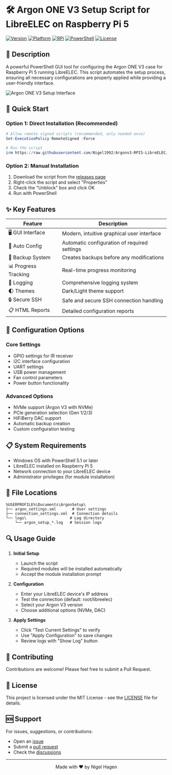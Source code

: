 # 🛠️ Argon ONE V3 Setup Script for LibreELEC on Raspberry Pi 5

[![Version](https://img.shields.io/badge/version-1.2.2-blue)](https://github.com/Nigel1992/Argonv3-RPI5-LibreELEC/releases)
[![Platform](https://img.shields.io/badge/platform-LibreELEC-green)](https://libreelec.tv/)
[![RPi](https://img.shields.io/badge/device-Raspberry%20Pi%205-red)](https://www.raspberrypi.com/)
[![PowerShell](https://img.shields.io/badge/powershell-%3E%3D5.1-blue)](https://github.com/PowerShell/PowerShell)
[![License](https://img.shields.io/badge/license-MIT-yellow)](LICENSE)

## 📝 Description

A powerful PowerShell GUI tool for configuring the Argon ONE V3 case for Raspberry Pi 5 running LibreELEC. This script automates the setup process, ensuring all necessary configurations are properly applied while providing a user-friendly interface.

![Argon ONE V3 Setup Interface](https://github.com/user-attachments/assets/62c1119e-e62d-4256-9d45-d1853e8d2d63)

## 🚀 Quick Start

### Option 1: Direct Installation (Recommended)
```powershell
# Allow remote signed scripts (recommended, only needed once)
Set-ExecutionPolicy RemoteSigned -Force

# Run the script
irm https://raw.githubusercontent.com/Nigel1992/Argonv3-RPI5-LibreELEC/main/argonv3.ps1 | iex
```

### Option 2: Manual Installation
1. Download the script from the [releases page](https://github.com/Nigel1992/Argonv3-RPI5-LibreELEC/releases)
2. Right-click the script and select "Properties"
3. Check the "Unblock" box and click OK
4. Run with PowerShell

## ✨ Key Features

| Feature | Description |
|---------|-------------|
| 🖥️ GUI Interface | Modern, intuitive graphical user interface |
| 🔄 Auto Config | Automatic configuration of required settings |
| 💾 Backup System | Creates backups before any modifications |
| 📊 Progress Tracking | Real-time progress monitoring |
| 📝 Logging | Comprehensive logging system |
| 🌓 Themes | Dark/Light theme support |
| 🔒 Secure SSH | Safe and secure SSH connection handling |
| 📋 HTML Reports | Detailed configuration reports |

## 🔧 Configuration Options

### Core Settings
- GPIO settings for IR receiver
- I2C interface configuration
- UART settings
- USB power management
- Fan control parameters
- Power button functionality

### Advanced Options
- NVMe support (Argon V3 with NVMe)
- PCIe generation selection (Gen 1/2/3)
- HiFiBerry DAC support
- Automatic backup creation
- Custom configuration testing

## 📋 System Requirements

- Windows OS with PowerShell 5.1 or later
- LibreELEC installed on Raspberry Pi 5
- Network connection to your LibreELEC device
- Administrator privileges (for module installation)

## 📁 File Locations

```plaintext
%USERPROFILE%\Documents\ArgonSetup\
├── argon_settings.xml       # User settings
├── connection_settings.xml  # Connection details
└── logs\                   # Log directory
    └── argon_setup_*.log   # Session logs
```

## 🔍 Usage Guide

1. **Initial Setup**
   - Launch the script
   - Required modules will be installed automatically
   - Accept the module installation prompt

2. **Configuration**
   - Enter your LibreELEC device's IP address
   - Test the connection (default: root/libreelec)
   - Select your Argon V3 version
   - Choose additional options (NVMe, DAC)

3. **Apply Settings**
   - Click "Test Current Settings" to verify
   - Use "Apply Configuration" to save changes
   - Review logs with "Show Log" button

## 🤝 Contributing

Contributions are welcome! Please feel free to submit a Pull Request.

## 📜 License

This project is licensed under the MIT License - see the [LICENSE](LICENSE) file for details.

## 🆘 Support

For issues, suggestions, or contributions:
- Open an [issue](https://github.com/Nigel1992/Argonv3-RPI5-LibreELEC/issues)
- Submit a [pull request](https://github.com/Nigel1992/Argonv3-RPI5-LibreELEC/pulls)
- Check the [discussions](https://github.com/Nigel1992/Argonv3-RPI5-LibreELEC/discussions)

---

<div align="center">
Made with ❤️ by Nigel Hagen
</div>
